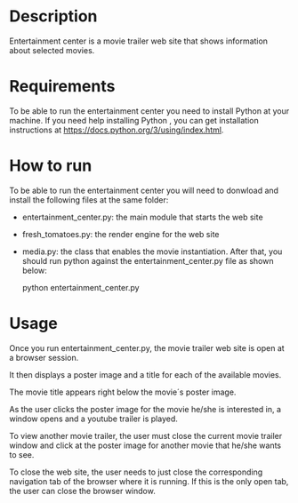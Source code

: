 # Description
Entertainment center is a movie trailer web site that shows information about selected movies.

# Requirements
To be able to run the entertainment center you need to install Python at your machine.
If you need help installing Python , you can get installation instructions at https://docs.python.org/3/using/index.html.

# How to run
To be able to run the entertainment center you will need to donwload and install the following files at the same folder:
- entertainment_center.py: the main module that starts the web site
- fresh_tomatoes.py: the render engine for the web site
- media.py: the class that enables the movie instantiation.
After that, you should run python against the entertainment_center.py file as shown below:

  python entertainment_center.py
  
# Usage
Once you run entertainment_center.py, the movie trailer web site is open at a browser session.

It then displays a poster image and a title for each of the available movies.

The movie title appears right below the movie´s poster image.

As the user clicks the poster image for the movie he/she is interested in, a window opens and a youtube trailer is played.

To view another movie trailer, the user must close the current movie trailer window and click at the poster image for another movie that he/she wants to see.

To close the web site, the user needs to just close the corresponding navigation tab of the browser where it is running. If this is the only open tab, the user can close the browser window.


